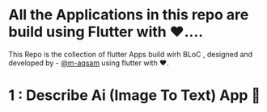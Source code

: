 # All the Applications in this repo are build using Flutter with ❤️....


This Repo is the collection of flutter Apps build wirh BLoC , designed and developed by - [@m-aqsam](https://github.com/m-aqsam) using flutter with ❤️.

# 1 : Describe Ai (Image To Text) App 📱
